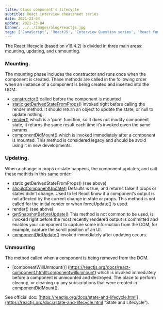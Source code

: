 ```yaml
---
title: Class component's lifecycle
subtitle: React interview cheatsheet series
date: 2021-23-04
update: 2021-23-04
banner: ../../images/blog/reactjs.jpg
tags: ['JavaScript', 'ReactJS', 'Interview Question series', 'React fundamental topics']
---
```


The React lifecycle (based on v16.4.2) is divided in three main areas: mounting, updating, and unmounting.

### Mounting.

The mounting phase includes the constructor and runs once when the component is created.
These methods are called in the following order when an instance of a component is being created and inserted into the DOM:

* [constructor()](https://reactjs.org/docs/react-component.html) called before the component is mounted
* [static getDerivedStateFromProps()](https://reactjs.org/docs/react-component.html#static-getderivedstatefromprops) invoked right before calling the render method. It should return an object to update the state, or null to update nothing.
* [render()](https://reactjs.org/docs/react-component.html#render) which is a 'pure' function, so it does not modify component state, it returns the same result each time it’s invoked given the same params.
* [componentDidMount()](https://reactjs.org/docs/react-component.html#componentdidmount) which is invoked immediately after a component is mounted. This method is considered legacy and should be avoid using it in new developments.

### Updating.

When a change in props or state happens, the component updates, and call these methids in this same order: 

* static getDerivedStateFromProps() (see above)
* [shouldComponentUpdate()](https://reactjs.org/docs/react-component.html#shouldcomponentupdate) Defaults is true, and returns false if props or states didn't change. Used to let React know if a component’s output is not affected by the current change in state or props. This method is not called for the initial render or when forceUpdate() is used.
* render() (see above)
* [getSnapshotBeforeUpdate()](https://reactjs.org/docs/react-component.html#getsnapshotbeforeupdate) This method is not common to be used, is invoked right before the most recently rendered output is committed and enables your component to capture some information from the DOM, for example, capture the scroll position of an UI.
* [componentDidUpdate()](https://reactjs.org/docs/react-component.html#componentdidupdate) invoked immediately after updating occurs.

### Unmounting

The method called when a component is being removed from the DOM.

* [componentWillUnmount()] (https://reactjs.org/docs/react-component.html#componentwillunmount) which is invoked immediately before a component is unmounted and destroyed. The place to perform cleanup, or cleaning up any subscriptions that were created in componentDidMount().

See official doc: [https://reactjs.org/docs/state-and-lifecycle.html](https://reactjs.org/docs/state-and-lifecycle.html "State and Lifecycle").


